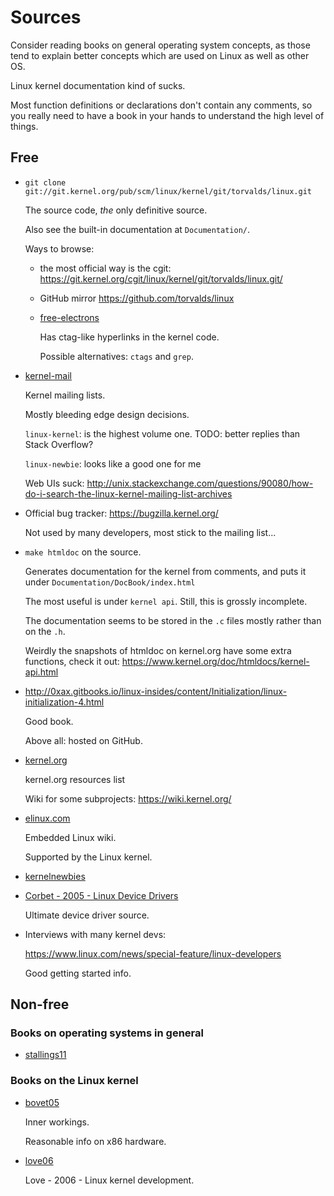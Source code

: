 # Sources

Consider reading books on general operating system concepts, as those tend to explain better concepts which are used on Linux as well as other OS.

Linux kernel documentation kind of sucks.

Most function definitions or declarations don't contain any comments, so you really need to have a book in your hands to understand the high level of things.

## Free

-   `git clone git://git.kernel.org/pub/scm/linux/kernel/git/torvalds/linux.git`

    The source code, *the* only definitive source.

    Also see the built-in documentation at `Documentation/`.

    Ways to browse:

    -   the most official way is the cgit: <https://git.kernel.org/cgit/linux/kernel/git/torvalds/linux.git/>

    -   GitHub mirror <https://github.com/torvalds/linux>

    -   [free-electrons][]

        Has ctag-like hyperlinks in the kernel code.

        Possible alternatives: `ctags` and `grep`.

-   [kernel-mail][]

    Kernel mailing lists.

    Mostly bleeding edge design decisions.

    `linux-kernel`: is the highest volume one. TODO: better replies than Stack Overflow?

    `linux-newbie`: looks like a good one for me

    Web UIs suck: <http://unix.stackexchange.com/questions/90080/how-do-i-search-the-linux-kernel-mailing-list-archives>

-   Official bug tracker: <https://bugzilla.kernel.org/>

    Not used by many developers, most stick to the mailing list...

-   `make htmldoc` on the source.

    Generates documentation for the kernel from comments, and puts it under `Documentation/DocBook/index.html`

    The most useful is under `kernel api`. Still, this is grossly incomplete.

    The documentation seems to be stored in the `.c` files mostly rather than on the `.h`.

    Weirdly the snapshots of htmldoc on kernel.org have some extra functions, check it out: <https://www.kernel.org/doc/htmldocs/kernel-api.html>

-   <http://0xax.gitbooks.io/linux-insides/content/Initialization/linux-initialization-4.html>

    Good book.

    Above all: hosted on GitHub.

-   [kernel.org][]

    kernel.org resources list

    Wiki for some subprojects: <https://wiki.kernel.org/>

-   [elinux.com](http://elinux.org)

    Embedded Linux wiki.

    Supported by the Linux kernel.

-   [kernelnewbies][]

-   [Corbet - 2005 - Linux Device Drivers][corbet05]

    Ultimate device driver source.

-   Interviews with many kernel devs:

    <https://www.linux.com/news/special-feature/linux-developers>

    Good getting started info.

## Non-free

### Books on operating systems in general

-   [stallings11][]

### Books on the Linux kernel

-   [bovet05][]

    Inner workings.

    Reasonable info on x86 hardware.

-   [love06][]

    Love - 2006 - Linux kernel development.

[bovet05]:        http://www.amazon.com/books/dp/0596005652
[corbet05]:       https://lwn.net/Kernel/LDD3/
[free-electrons]: http://lxr.free-electrons.com/ident
[kernel-mail]:    http://vger.kernel.org/vger-lists.html
[kernel.org]:     https://www.kernel.org
[kernelnewbies]:  http://kernelnewbies.org/
[love06]:         http://www.amazon.com/books/dp/0596005652
[stallings11]:    http://www.amazon.com/Operating-Systems-Internals-Principles-Edition/dp/013230998X
